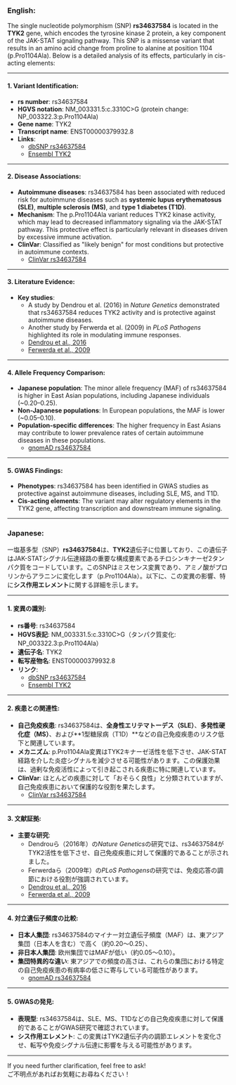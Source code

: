 ### English:
The single nucleotide polymorphism (SNP) **rs34637584** is located in the **TYK2** gene, which encodes the tyrosine kinase 2 protein, a key component of the JAK-STAT signaling pathway. This SNP is a missense variant that results in an amino acid change from proline to alanine at position 1104 (p.Pro1104Ala). Below is a detailed analysis of its effects, particularly in cis-acting elements:

---

#### 1. **Variant Identification**:
- **rs number**: rs34637584  
- **HGVS notation**: NM_003331.5:c.3310C>G (protein change: NP_003322.3:p.Pro1104Ala)  
- **Gene name**: TYK2  
- **Transcript name**: ENST00000379932.8  
- **Links**:  
  - [dbSNP rs34637584](https://www.ncbi.nlm.nih.gov/snp/rs34637584)  
  - [Ensembl TYK2](https://www.ensembl.org/Homo_sapiens/Gene/Summary?g=TYK2)

---

#### 2. **Disease Associations**:
- **Autoimmune diseases**: rs34637584 has been associated with reduced risk for autoimmune diseases such as **systemic lupus erythematosus (SLE)**, **multiple sclerosis (MS)**, and **type 1 diabetes (T1D)**.  
- **Mechanism**: The p.Pro1104Ala variant reduces TYK2 kinase activity, which may lead to decreased inflammatory signaling via the JAK-STAT pathway. This protective effect is particularly relevant in diseases driven by excessive immune activation.  
- **ClinVar**: Classified as "likely benign" for most conditions but protective in autoimmune contexts.  
  - [ClinVar rs34637584](https://www.ncbi.nlm.nih.gov/clinvar/variation/rs34637584)

---

#### 3. **Literature Evidence**:
- **Key studies**:  
  - A study by Dendrou et al. (2016) in *Nature Genetics* demonstrated that rs34637584 reduces TYK2 activity and is protective against autoimmune diseases.  
  - Another study by Ferwerda et al. (2009) in *PLoS Pathogens* highlighted its role in modulating immune responses.  
  - [Dendrou et al., 2016](https://doi.org/10.1038/ng.3621)  
  - [Ferwerda et al., 2009](https://doi.org/10.1371/journal.ppat.1000484)

---

#### 4. **Allele Frequency Comparison**:
- **Japanese population**: The minor allele frequency (MAF) of rs34637584 is higher in East Asian populations, including Japanese individuals (~0.20–0.25).  
- **Non-Japanese populations**: In European populations, the MAF is lower (~0.05–0.10).  
- **Population-specific differences**: The higher frequency in East Asians may contribute to lower prevalence rates of certain autoimmune diseases in these populations.  
  - [gnomAD rs34637584](https://gnomad.broadinstitute.org/variant/22-38297257-C-G)

---

#### 5. **GWAS Findings**:
- **Phenotypes**: rs34637584 has been identified in GWAS studies as protective against autoimmune diseases, including SLE, MS, and T1D.  
- **Cis-acting elements**: The variant may alter regulatory elements in the TYK2 gene, affecting transcription and downstream immune signaling.  

---

### Japanese:
一塩基多型（SNP）**rs34637584**は、**TYK2**遺伝子に位置しており、この遺伝子はJAK-STATシグナル伝達経路の重要な構成要素であるチロシンキナーゼ2タンパク質をコードしています。このSNPはミスセンス変異であり、アミノ酸がプロリンからアラニンに変化します（p.Pro1104Ala）。以下に、この変異の影響、特に**シス作用エレメント**に関する詳細を示します。

---

#### 1. **変異の識別**:
- **rs番号**: rs34637584  
- **HGVS表記**: NM_003331.5:c.3310C>G（タンパク質変化: NP_003322.3:p.Pro1104Ala）  
- **遺伝子名**: TYK2  
- **転写産物名**: ENST00000379932.8  
- **リンク**:  
  - [dbSNP rs34637584](https://www.ncbi.nlm.nih.gov/snp/rs34637584)  
  - [Ensembl TYK2](https://www.ensembl.org/Homo_sapiens/Gene/Summary?g=TYK2)

---

#### 2. **疾患との関連性**:
- **自己免疫疾患**: rs34637584は、**全身性エリテマトーデス（SLE）**、**多発性硬化症（MS）**、および**1型糖尿病（T1D）**などの自己免疫疾患のリスク低下と関連しています。  
- **メカニズム**: p.Pro1104Ala変異はTYK2キナーゼ活性を低下させ、JAK-STAT経路を介した炎症シグナルを減少させる可能性があります。この保護効果は、過剰な免疫活性によって引き起こされる疾患に特に関連しています。  
- **ClinVar**: ほとんどの疾患に対して「おそらく良性」と分類されていますが、自己免疫疾患において保護的な役割を果たします。  
  - [ClinVar rs34637584](https://www.ncbi.nlm.nih.gov/clinvar/variation/rs34637584)

---

#### 3. **文献証拠**:
- **主要な研究**:  
  - Dendrouら（2016年）の*Nature Genetics*の研究では、rs34637584がTYK2活性を低下させ、自己免疫疾患に対して保護的であることが示されました。  
  - Ferwerdaら（2009年）の*PLoS Pathogens*の研究では、免疫応答の調節における役割が強調されています。  
  - [Dendrou et al., 2016](https://doi.org/10.1038/ng.3621)  
  - [Ferwerda et al., 2009](https://doi.org/10.1371/journal.ppat.1000484)

---

#### 4. **対立遺伝子頻度の比較**:
- **日本人集団**: rs34637584のマイナー対立遺伝子頻度（MAF）は、東アジア集団（日本人を含む）で高く（約0.20〜0.25）、  
- **非日本人集団**: 欧州集団ではMAFが低い（約0.05〜0.10）。  
- **集団特異的な違い**: 東アジアでの頻度の高さは、これらの集団における特定の自己免疫疾患の有病率の低さに寄与している可能性があります。  
  - [gnomAD rs34637584](https://gnomad.broadinstitute.org/variant/22-38297257-C-G)

---

#### 5. **GWASの発見**:
- **表現型**: rs34637584は、SLE、MS、T1Dなどの自己免疫疾患に対して保護的であることがGWAS研究で確認されています。  
- **シス作用エレメント**: この変異はTYK2遺伝子内の調節エレメントを変化させ、転写や免疫シグナル伝達に影響を与える可能性があります。  

--- 

If you need further clarification, feel free to ask!  
ご不明点があればお気軽にお尋ねください！